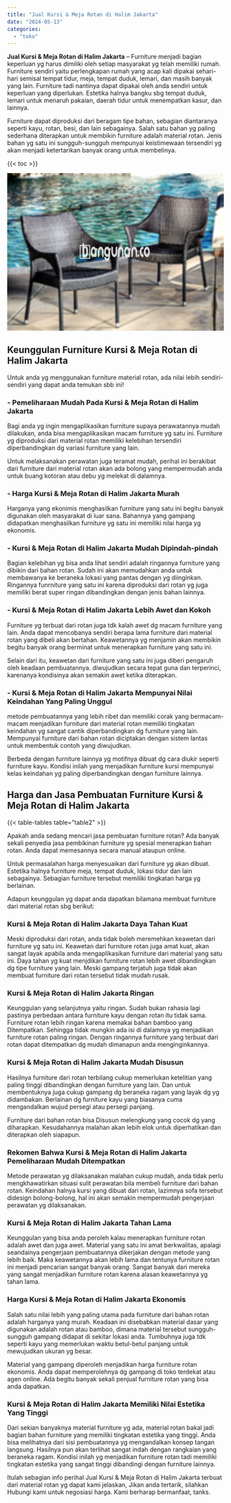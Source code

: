 ```yaml
---
title: "Jual Kursi & Meja Rotan di Halim Jakarta"
date: "2024-05-13"
categories: 
  - "toko"
---
```


**Jual Kursi & Meja Rotan di Halim Jakarta** – Furniture menjadi bagian keperluan yg harus dimiliki oleh setiap masyarakat yg telah memiliki rumah. Furniture sendiri yaitu perlengkapan rumah yang acap kali dipakai sehari-hari semisal tempat tidur, meja, tempat duduk, lemari, dan masih banyak yang lain. Furniture tadi nantinya dapat dipakai oleh anda sendiri untuk keperluan yang diperlukan. Estetika halnya bangku sbg tempat duduk, lemari untuk menaruh pakaian, daerah tidur untuk menempatkan kasur, dan lainnya.

Furniture dapat diproduksi dari beragam tipe bahan, sebagian diantaranya seperti kayu, rotan, besi, dan lain sebagainya. Salah satu bahan yg paling sederhana diterapkan untuk membikin furniture adalah material rotan. Jenis bahan yg satu ini sungguh-sungguh mempunyai keistimewaan tersendiri yg akan menjadi ketertarikan banyak orang untuk membelinya.

{{< toc >}}

![Jual Kursi & Meja Rotan di Halim Jakarta](/images/kursi-meja-rotan-murah32.png)

## Keunggulan Furniture Kursi & Meja Rotan di Halim Jakarta

Untuk anda yg menggunakan furniture material rotan, ada nilai lebih sendiri-sendiri yang dapat anda temukan sbb ini!

### \- Pemeliharaan Mudah Pada Kursi & Meja Rotan di Halim Jakarta

Bagi anda yg ingin mengaplikasikan furniture supaya perawatannya mudah dilakukan, anda bisa mengaplikasikan macam furniture yg satu ini. Furniture yg diproduksi dari material rotan memiliki kelebihan tersendiri diperbandingkan dg variasi furniture yang lain.

Untuk melaksanakan perawatan juga teramat mudah, perihal ini berakibat dari furniture dari material rotan akan ada bolong yang mempermudah anda untuk buang kotoran atau debu yg melekat di dalamnya.

### \- Harga Kursi & Meja Rotan di Halim Jakarta Murah

Harganya yang ekonimis menghasilkan furniture yang satu ini begitu banyak digunakan oleh masyarakat di luar sana. Bahannya yang gampang didapatkan menghasilkan furniture yg satu ini memiliki nilai harga yg ekonomis.

### \- Kursi & Meja Rotan di Halim Jakarta Mudah Dipindah-pindah

Bagian kelebihan yg bisa anda lihat sendiri adalah ringannya furniture yang dibikin dari bahan rotan. Sudah ini akan memudahkan anda untuk membawanya ke beraneka lokasi yang pantas dengan yg diinginkan. Ringannya funrniture yang satu ini karena diproduksi dari rotan yg juga memiliki berat super ringan dibandingkan dengan jenis bahan lainnya.

### \- Kursi & Meja Rotan di Halim Jakarta Lebih Awet dan Kokoh

Furniture yg terbuat dari rotan juga tdk kalah awet dg macam furniture yang lain. Anda dapat mencobanya sendiri berapa lama furniture dari material rotan yang dibeli akan bertahan. Keawetannya yg menjamin akan membikin begitu banyak orang berminat untuk menerapkan furniture yang satu ini.

Selain dari itu, keawetan dari furniture yang satu ini juga diberi pengaruh oleh keadaan pembuatannya. diwujudkan secara tepat guna dan terperinci, karenanya kondisinya akan semakin awet ketika diterapkan.

### \- Kursi & Meja Rotan di Halim Jakarta Mempunyai Nilai Keindahan Yang Paling Unggul

metode pembuatannya yang lebih ribet dan memiliki corak yang bermacam-macam menjadikan furniture dari material rotan memiliki tingkatan keindahan yg sangat cantik diperbandingkan dg furniture yang lain. Mempunyai furniture dari bahan rotan diciptakan dengan sistem lantas untuk membentuk contoh yang diwujudkan.

Berbeda dengan furniture lainnya yg motifnya dibuat dg cara diukir seperti furniture kayu. Kondisi inilah yang menjadikan furniture kursi mempunyai kelas keindahan yg paling diperbandingkan dengan furniture lainnya.

## Harga dan Jasa Pembuatan Furniture Kursi & Meja Rotan di Halim Jakarta

{{< table-tables table="table2" >}}

Apakah anda sedang mencari jasa pembuatan furniture rotan? Ada banyak sekali penyedia jasa pembikinan furniture yg spesial menerapkan bahan rotan. Anda dapat memesannya secara manual ataupun online.

Untuk permasalahan harga menyesuaikan dari furniture yg akan dibuat. Estetika halnya furniture meja, tempat duduk, lokasi tidur dan lain sebagainya. Sebagian furniture tersebut memiliki tingkatan harga yg berlainan.

Adapun keunggulan yg dapat anda dapatkan bilamana membuat furniture dari material rotan sbg berikut:

### Kursi & Meja Rotan di Halim Jakarta Daya Tahan Kuat

Meski diproduksi dari rotan, anda tidak boleh meremehkan keawetan dari furniture yg satu ini. Keawetan dari furniture rotan juga amat kuat, akan sangat layak apabila anda mengaplikasikan furniture dari material yang satu ini. Daya tahan yg kuat menjdikan furniture rotan lebih awet dibandingkan dg tipe furniture yang lain. Meski gampang terjatuh juga tidak akan membuat furniture dari rotan tersebut tidak mudah rusak.

### Kursi & Meja Rotan di Halim Jakarta Ringan

Keunggulan yang selanjutnya yaitu ringan. Sudah bukan rahasia lagi pastinya perbedaan antara furniture kayu dengan rotan itu tidak sama. Furniture rotan lebih ringan karena memakai bahan bamboo yang Ditempatkan. Sehingga tidak mungkin ada isi di dalamnya yg menjadikan furniture rotan paling ringan. Dengan ringannya furniture yang terbuat dari rotan dapat ditempatkan dg mudah dimanapun anda menginginkannya.

### Kursi & Meja Rotan di Halim Jakarta Mudah Disusun

Hasilnya furniture dari rotan terbilang cukup memerlukan ketelitian yang paling tinggi dibandingkan dengan furniture yang lain. Dan untuk membentuknya juga cukup gampang dg beraneka ragam yang layak dg yg didambakan. Berlainan dg furniture kayu yang biasanya cuma mengandalkan wujud persegi atau persegi panjang.

Furniture dari bahan rotan bisa Disusun melengkung yang cocok dg yang diharapkan. Kesudahannya malahan akan lebih elok untuk diperhatikan dan diterapkan oleh siapapun.

### Rekomen Bahwa Kursi & Meja Rotan di Halim Jakarta Pemeliharaan Mudah Ditempatkan

Metode perawatan yg dilaksanakan malahan cukup mudah, anda tidak perlu mengkhawatirkan situasi sulit perawatan bila membeli furniture dari bahan rotan. Keindahan halnya kursi yang dibuat dari rotan, lazimnya sofa tersebut didesign bolong-bolong, hal ini akan semakin mempermudah pengerjaan perawatan yg dilaksanakan.

### Kursi & Meja Rotan di Halim Jakarta Tahan Lama

Keunggulan yang bisa anda peroleh kalau menerapkan furniture rotan adalah awet dan juga awet. Material yang satu ini amat berkwalitas, apalagi seandainya pengerjaan pembuatannya dikerjakan dengan metode yang lebih baik. Maka keawetannya akan lebih lama dan tentunya furniture rotan ini menjadi pencarian sangat banyak orang. Sangat banyak dari mereka yang sangat menjadikan furniture rotan karena alasan keawetannya yg tahan lama.

### Harga Kursi & Meja Rotan di Halim Jakarta Ekonomis

Salah satu nilai lebih yang paling utama pada furniture dari bahan rotan adalah harganya yang murah. Keadaan ini disebabkan material dasar yang digunakan adalah rotan atau bamboo, dimana material tersebut sungguh-sungguh gampang didapat di sekitar lokasi anda. Tumbuhnya juga tdk seperti kayu yang memerlukan waktu betul-betul panjang untuk mewujudkan ukuran yg besar.

Material yang gampang diperoleh menjadikan harga furniture rotan ekonomis. Anda dapat memperolehnya dg gampang di toko terdekat atau agen online. Ada begitu banyak sekali penjual furniture rotan yang bisa anda dapatkan.

### Kursi & Meja Rotan di Halim Jakarta Memiliki Nilai Estetika Yang Tinggi

Dari sekian banyaknya material furniture yg ada, material rotan bakal jadi bagian bahan furniture yang memiliki tingkatan estetika yang tinggi. Anda bisa melihatnya dari sisi pembuatannya yg mengandalkan konsep tangan langsung. Hasilnya pun akan terlihat sangat indah dengan rangkaian yang beraneka ragam. Kondisi inilah yg menjadikan furniture rotan tadi memiliki tingkatan estetika yang sangat tinggi dibandingi dengan furniture lainnya.

Itulah sebagian info perihal Jual Kursi & Meja Rotan di Halim Jakarta terbuat dari material rotan yg dapat kami jelaskan, Jikan anda tertarik, silahkan Hubungi kami untuk negosiasi harga. Kami berharap bermanfaat, tanks.
